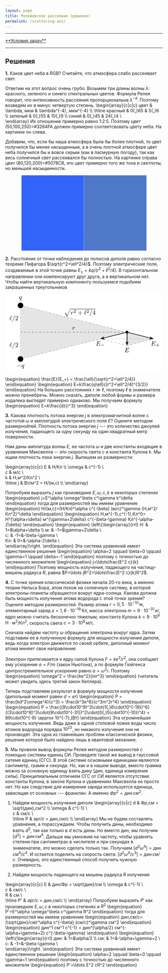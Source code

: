 ```yaml
---
layout: page
title: Релейевское рассеяние (решения)
permalink: /scattering-ans/
---
```


<hr> 
<a href="/reflection">**Условия задач**</a>
<hr> 


## Решения

**1.** Каков цвет неба в RGB? Считайте, что атмосфера слабо рассеивает свет.

Ответим на этот вопрос очень грубо. Возьмем три длины волны $\lambda$: красного, зеленого и синего спектральных цветов. Формула Релея говорит, что интенсивность рассеяния пропорциональна $\lambda^{-4}$. Поэтому возведем их в минус четвертую степень. 
\begin{array}{c|c|c}
	цвет & \lambda, мкм & \lambda^{-4}, мкм^{-4} \\\ 
	\hline
	красный & 0{,}65 & 5{,}6 \\\ 
	зеленый & 0{,}55 & 10{,}9 \\\ 
	синий & 0{,}45 & 24{,}4 \\\
\end{array} 
Их отношение примерно равно 1:2:5. Поэтому цвет (50,100,250)=#3264FA должен примерно соответсвовать цвету неба. На картинке он слева.

Добавим, что, если бы наша атмосфера была бы более плотной, то цвет получился бы менее насыщенным, а в очень плотной атмосфере цвет неба получился бы и вовсе серым (как в пасмурную погоду), так как весь солнечный свет рассеивался бы полностью. На картинке справа цвет (80,120,200)=#5078C8, это цвет примерно того же тона и светлоты, но меньшей насыщенности.

<center><img src="/images/scattering-ans-1.png" width="400"/></center>


**2.** Расстояние от точки наблюдения до полюсов диполя равно согласно теореме Пифагора $\sqrt{r^2+\ell^2/4}$. Поэтому электрические поля, создаваемые в этой точке равны $E_{\pm}=kq/(r^2+\ell^2/4)$. В горизонтальном направлении они компенсируют друг друга, а в вертикальном нет. Чтобы найти вертикальную компоненту пользуемся подобием закрашенных треугольников

<center><img src="/images/scattering-ans-2.png" width="500"/></center>

\begin{equation} \frac{E}{E_+} = \frac{\ell}{\sqrt{r^2+\ell^2/4}} \end{equation}
\begin{equation} E=k\frac{q\ell}{(r^2+\ell^2/4)^{3/2}} \end{equation}
На больших расстояниях $r\gg\ell$, поэтому $\ell$ в знаменателе можно пренебречь. Можно сказать, диполи любой формы и размера издалека выглядят примерно одиаково. Мы получаем формулу
\begin{equation} E=k\frac{d}{r^3} \end{equation}

**3.** Какова плотность потока энергии $j$ в электромагнитной волне с частотой $\omega$ и амплитудой электрического поля $E$? Оцените методом размернойтей. Плотность потока энергии $j$ --- это количество джоулей излучения, падающего за одну секунду на один квадратный метр поверхности.  

Нам даны амплитуда волны $E$, ее частота $\omega$ и две константы входящие в уравнения Максвелла -- это скорость света $c$ и константа Кулона $k$. Мы ищем плотность пока энергии $j$. Выпишем их размерности:

\begin{array}{c|c}
	E & Н/Кл \\\ 
	\omega & с^{-1} \\\
	c & м/с \\\
	k & Н\,м^2/Кл^2 \\\
	\hline
	j & Вт/м^2 = Н/(м\,с) \\\ 
\end{array}

Попробуем выразить $j$ как произведние $E,\omega,c,k$ в некоторых степенях
\begin{equation} j=E^\alpha \omega^\beta c^\gamma k^\delta \end{equation}
тогда для размерностей мы имеем уравнение
\begin{equation} Н/(м\,с)=(Н/Кл)^\alpha с^{-\beta} (м/с)^\gamma (Н\,м^2/Кл^2)^\delta \end{equation}
\begin{equation} Н\,м^{-1}\,с^{-1}\,Кл^0= Н^{\alpha+\delta} м^{\gamma+2\delta} с^{-\beta-\gamma} Кл^{-\alpha-2\delta} \end{equation}
\begin{equation}
\left\\{\begin{array}{rrl}
	Н: & 1=&\alpha+\delta \\\ 
	м: & -1=&\gamma+2\delta \\\
	с: & -1=&-\beta-\gamma \\\
	Кл: & 0=&-\alpha-2\delta \\\
\end{array}\right.
\end{equation}
Эта система уравнений имеет единственное решение
\begin{equation} \alpha=2 \qquad \beta=0 \qquad \gamma=1 \qquad \delta=-1 \end{equation}
поэтому с точностью до численного множителя
\begin{equation} j=\ldots\frac{E^2 c}{k} \end{equation}
Поэтому мощность излучения, падающего на частицу-мишень радиуса $R$, равна $P=\ldots jR^2=\ldots\frac{E^2 c}{k}R^2$.

**4.** С точки зрения классической физики начала 20-го века, а именно теории Нильса Бора, атом похож на солнечную систему, в которой электроны-планеты обращаются вокруг ядра-солнца. Какова должна быть мощность излучения атома водорода с этой точки зрения? Оцените методом размерностей. Размер атома $r=0{,}5\cdot10^{-10}\,\text{м}$, элементарный заряд $e=1{,}6\cdot10^{-19}\,\text{Кл}$, масса электрона $m=9\cdot10^{-31}\,\text{кг}$, ядро можно считать бесконечно тяжелым, константа Кулона $k=9\cdot10^9\,\text{Н$\cdot$м$^2$/Кл$^2$}$, скорость света $c=3\cdot10^8\,\text{м/с}$.

Сначала найдем частоту $\omega$ обращения электрона вокруг ядра. Затем подставим ее в полученную формулу для мощности излучения диполя, ведь когда электрон движется по своей орбите, диполный момент атома меняет свое направление.

Электрон притягивается к ядру силой Кулона $F=ke^2/r^2$, она сообщает ему ускорение $a=F/m$ (закон Ньютона), а по формуле Гюйгенса центростремительное ускорение равно $a=\omega^2r$. Поэтому
\begin{equation} \omega^2 = \frac{ke^2}{mr^3} \end{equation}
(читатель может увидеть здесь третий закон Кеплера).

Теперь подставляем результат в формулу мощности излучения (дипольный момент равен $d=er$)
\begin{equation} P = \frac{kd^2\omega^4}{c^3} = \frac{k^3e^6}{c^3m^2r^4} \end{equation}
\begin{equation} P = \frac{(9\cdot10^9)^3\cdot(1{,}6\cdot10^{-19})^6}{(3\cdot10^8)^3\cdot(9\cdot10^{-31})^2\cdot(0{,}5\cdot10^{-10})^4} = 89\cdot10^{-9} \approx 10^{-7}\,(Вт) \end{equation}
Эта огромнейшая мощность излучения. Ведь даже в одной столовой ложке воды число атомов водорода порядка $10^{23}$, но никакого излучения они не производят. Эта одна из главнейших проблем классической физики, решение которой было найдено лишь в квантовой механике.

**5.** Мы провели вывод формулы Релея методом размерностей с помощью системы единиц СИ. Проведите такой же вывод в гауссовой ситеме единиц (СГС). В этой системе основными единицами являются сантиметр, грамм и секунда. Но, как и в нашем выводе, вместо грамма можно за основную единицу взять дину ($дин$, единица измерения силы). Принципиальным отличием СГС от СИ является отсутствие константы Кулона, в законе Кулона и уравнениях Максвелла ее просто нет. Но как следствие для измерения заряда используется единица, зависящая от основных --- франклин. А именно $Фр^2 = дин\,см^2$.

1) Найдем мощность излучения диполя
\begin{array}{c|c}
	d & Фр\,см = \sqrt{дин}\,см^2 \\\ 
	\omega & с^{-1} \\\
	c & см/с \\\
	\hline
	P & эрг/с = дин\,см/с \\\ 
\end{array}
Мы не будем составлять уравнения, а порассуждаем. Чтобы получить дины, необходимо взять $d^2$, так как только в $d$ есть дины. Но вместо дин, мы получим $[d^2]=дин\,см^4$. Дальше мы умножим на частоту, чтобы уравнять степени при сантиметрах в числителе и при секундах в знаменателе, это можно сделать только так. Получаем $[d^2\omega^4]=дин\,см^4/с^4$. И остается поделить на скорость света: $[d^2\omega^4/c^3]=дин\,см/с$. Очевидно, это единственный способ получить нужную размерность.

2) Найдем мощность падающего на мишень радиуса $R$ излучения

\begin{array}{c|c}
	E & дин/Фр = \sqrt{дин}/см \\\ 
	\omega & с^{-1} \\\
	c & см/с \\\
	R & см \\\
	\hline
	P' & эрг/с = дин\,см/с  \\\ 
\end{array}
Попробуем выразить $P'$ как произведние $E,\omega,c$ в некоторых степенях и $R^2$
\begin{equation} P'=E^\alpha \omega^\beta c^\gamma R^2 \end{equation}
тогда для размерностей мы имеем уравнение
\begin{equation} дин\,см/с=(\sqrt{дин}/см)^\alpha с^{-\beta} (см/с)^\gamma см^2 \end{equation}
\begin{equation} дин^1 см^1 с^{-1} = дин^{\alpha/2} см^{-\alpha+\gamma+2} с^{-\beta-\gamma} \end{equation}
\begin{equation}
\left\\{\begin{array}{rrl}
	дин: & 1=&\alpha/2 \\\ 
	см: & 1=&-\alpha+\gamma+2 \\\
	с: & -1=&-\beta-\gamma \\\
\end{array}\right.
\end{equation}
Эта система уравнений имеет единственное решение
\begin{equation} \alpha=2 \qquad \beta=0 \qquad \gamma=1 \end{equation}
поэтому с точностью до численного множителя
\begin{equation} P'=\ldots E^2 cR^2 \end{equation}

